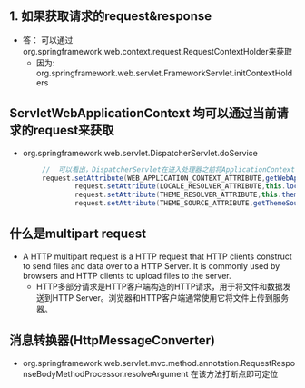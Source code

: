 ## 1. 如果获取请求的request&response

+ 答： 可以通过org.springframework.web.context.request.RequestContextHolder来获取
    - 因为: org.springframework.web.servlet.FrameworkServlet.initContextHolders

## ServletWebApplicationContext 均可以通过当前请求的request来获取

+ org.springframework.web.servlet.DispatcherServlet.doService

```java
        //  可以看出，DispatcherServlet在进入处理器之前将ApplicationContext、LocaleResolver、ThemeResolver、ThemeSource都放入到了Request中的attributes中去了，之后也可以从中获取了
		request.setAttribute(WEB_APPLICATION_CONTEXT_ATTRIBUTE,getWebApplicationContext());
                request.setAttribute(LOCALE_RESOLVER_ATTRIBUTE,this.localeResolver);
                request.setAttribute(THEME_RESOLVER_ATTRIBUTE,this.themeResolver);
                request.setAttribute(THEME_SOURCE_ATTRIBUTE,getThemeSource());
```

## 什么是multipart request

+ A HTTP multipart request is a HTTP request that HTTP clients construct to send files and data over to a HTTP Server.
  It is commonly used by browsers and HTTP clients to upload files to the server.
    - HTTP多部分请求是HTTP客户端构造的HTTP请求，用于将文件和数据发送到HTTP Server。浏览器和HTTP客户端通常使用它将文件上传到服务器。

## 消息转换器(HttpMessageConverter)

+ org.springframework.web.servlet.mvc.method.annotation.RequestResponseBodyMethodProcessor.resolveArgument 在该方法打断点即可定位